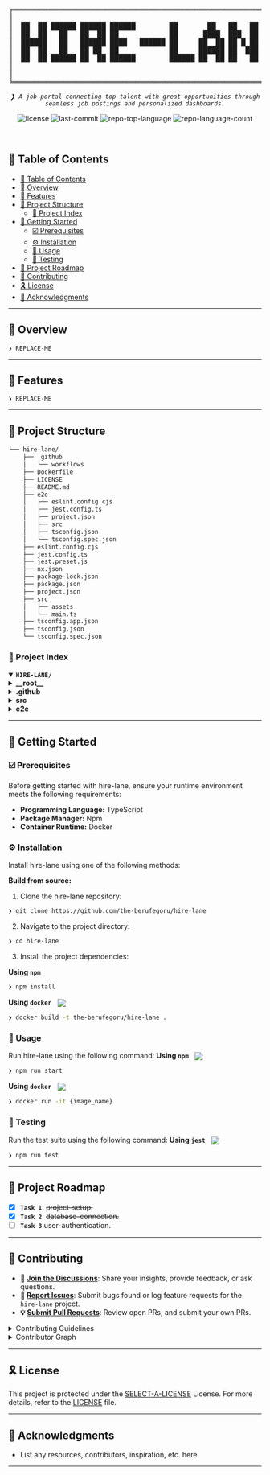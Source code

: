 <div align="center">
<pre>
╔════════════════════════════════════════════════════════════════════╗
║                                                                    ║
║  ██  ██ ██████ ██████ ██████        ██       ██   ██   ██ ██████   ║
║  ██  ██   ██   ██  ██ ██            ██      ████  ███  ██ ██       ║
║  ██████   ██   ██████ ████   ██████ ██     ██  ██ ██ █ ██ ████     ║
║  ██  ██   ██   ██ ██  ██            ██     ██████ ██  ███ ██       ║
║  ██  ██ ██████ ██  ██ ██████        ██████ ██  ██ ██   ██ ██████   ║
║                                                                    ║
║                                                                    ║
╚════════════════════════════════════════════════════════════════════╝
</pre>
</div>
<p align="center">
 <em><code>❯ A job portal connecting top talent with great opportunities through seamless job postings and personalized dashboards.</code></em>
</p>
<p align="center">
 <img src="https://img.shields.io/github/license/the-berufegoru/hire-lane?style=default&logo=opensourceinitiative&logoColor=white&color=0080ff" alt="license">
 <img src="https://img.shields.io/github/last-commit/the-berufegoru/hire-lane?style=default&logo=git&logoColor=white&color=0080ff" alt="last-commit">
 <img src="https://img.shields.io/github/languages/top/the-berufegoru/hire-lane?style=default&color=0080ff" alt="repo-top-language">
 <img src="https://img.shields.io/github/languages/count/the-berufegoru/hire-lane?style=default&color=0080ff" alt="repo-language-count">
</p>
<p align="center"><!-- default option, no dependency badges. -->
</p>
<p align="center">
 <!-- default option, no dependency badges. -->
</p>
<br>

## 🔗 Table of Contents

- [🔗 Table of Contents](#-table-of-contents)
- [📍 Overview](#-overview)
- [👾 Features](#-features)
- [📁 Project Structure](#-project-structure)
  - [📂 Project Index](#-project-index)
- [🚀 Getting Started](#-getting-started)
  - [☑️ Prerequisites](#️-prerequisites)
  - [⚙️ Installation](#️-installation)
  - [🤖 Usage](#-usage)
  - [🧪 Testing](#-testing)
- [📌 Project Roadmap](#-project-roadmap)
- [🔰 Contributing](#-contributing)
- [🎗 License](#-license)
- [🙌 Acknowledgments](#-acknowledgments)

---

## 📍 Overview

<code>❯ REPLACE-ME</code>

---

## 👾 Features

<code>❯ REPLACE-ME</code>

---

## 📁 Project Structure

```sh
└── hire-lane/
    ├── .github
    │   └── workflows
    ├── Dockerfile
    ├── LICENSE
    ├── README.md
    ├── e2e
    │   ├── eslint.config.cjs
    │   ├── jest.config.ts
    │   ├── project.json
    │   ├── src
    │   ├── tsconfig.json
    │   └── tsconfig.spec.json
    ├── eslint.config.cjs
    ├── jest.config.ts
    ├── jest.preset.js
    ├── nx.json
    ├── package-lock.json
    ├── package.json
    ├── project.json
    ├── src
    │   ├── assets
    │   └── main.ts
    ├── tsconfig.app.json
    ├── tsconfig.json
    └── tsconfig.spec.json
```

### 📂 Project Index

<details open>
 <summary><b><code>HIRE-LANE/</code></b></summary>
 <details> <!-- __root__ Submodule -->
  <summary><b>__root__</b></summary>
  <blockquote>
   <table>
   <tr>
    <td><b><a href='https://github.com/the-berufegoru/hire-lane/blob/master/tsconfig.spec.json'>tsconfig.spec.json</a></b></td>
    <td><code>❯ REPLACE-ME</code></td>
   </tr>
   <tr>
    <td><b><a href='https://github.com/the-berufegoru/hire-lane/blob/master/package-lock.json'>package-lock.json</a></b></td>
    <td><code>❯ REPLACE-ME</code></td>
   </tr>
   <tr>
    <td><b><a href='https://github.com/the-berufegoru/hire-lane/blob/master/tsconfig.json'>tsconfig.json</a></b></td>
    <td><code>❯ REPLACE-ME</code></td>
   </tr>
   <tr>
    <td><b><a href='https://github.com/the-berufegoru/hire-lane/blob/master/jest.config.ts'>jest.config.ts</a></b></td>
    <td><code>❯ REPLACE-ME</code></td>
   </tr>
   <tr>
    <td><b><a href='https://github.com/the-berufegoru/hire-lane/blob/master/project.json'>project.json</a></b></td>
    <td><code>❯ REPLACE-ME</code></td>
   </tr>
   <tr>
    <td><b><a href='https://github.com/the-berufegoru/hire-lane/blob/master/tsconfig.app.json'>tsconfig.app.json</a></b></td>
    <td><code>❯ REPLACE-ME</code></td>
   </tr>
   <tr>
    <td><b><a href='https://github.com/the-berufegoru/hire-lane/blob/master/eslint.config.cjs'>eslint.config.cjs</a></b></td>
    <td><code>❯ REPLACE-ME</code></td>
   </tr>
   <tr>
    <td><b><a href='https://github.com/the-berufegoru/hire-lane/blob/master/package.json'>package.json</a></b></td>
    <td><code>❯ REPLACE-ME</code></td>
   </tr>
   <tr>
    <td><b><a href='https://github.com/the-berufegoru/hire-lane/blob/master/nx.json'>nx.json</a></b></td>
    <td><code>❯ REPLACE-ME</code></td>
   </tr>
   <tr>
    <td><b><a href='https://github.com/the-berufegoru/hire-lane/blob/master/jest.preset.js'>jest.preset.js</a></b></td>
    <td><code>❯ REPLACE-ME</code></td>
   </tr>
   <tr>
    <td><b><a href='https://github.com/the-berufegoru/hire-lane/blob/master/Dockerfile'>Dockerfile</a></b></td>
    <td><code>❯ REPLACE-ME</code></td>
   </tr>
   </table>
  </blockquote>
 </details>
 <details> <!-- .github Submodule -->
  <summary><b>.github</b></summary>
  <blockquote>
   <details>
    <summary><b>workflows</b></summary>
    <blockquote>
     <table>
     <tr>
      <td><b><a href='https://github.com/the-berufegoru/hire-lane/blob/master/.github/workflows/codeql.yml'>codeql.yml</a></b></td>
      <td><code>❯ REPLACE-ME</code></td>
     </tr>
     <tr>
      <td><b><a href='https://github.com/the-berufegoru/hire-lane/blob/master/.github/workflows/ci.yml'>ci.yml</a></b></td>
      <td><code>❯ REPLACE-ME</code></td>
     </tr>
     </table>
    </blockquote>
   </details>
  </blockquote>
 </details>
 <details> <!-- src Submodule -->
  <summary><b>src</b></summary>
  <blockquote>
   <table>
   <tr>
    <td><b><a href='https://github.com/the-berufegoru/hire-lane/blob/master/src/main.ts'>main.ts</a></b></td>
    <td><code>❯ REPLACE-ME</code></td>
   </tr>
   </table>
  </blockquote>
 </details>
 <details> <!-- e2e Submodule -->
  <summary><b>e2e</b></summary>
  <blockquote>
   <table>
   <tr>
    <td><b><a href='https://github.com/the-berufegoru/hire-lane/blob/master/e2e/tsconfig.spec.json'>tsconfig.spec.json</a></b></td>
    <td><code>❯ REPLACE-ME</code></td>
   </tr>
   <tr>
    <td><b><a href='https://github.com/the-berufegoru/hire-lane/blob/master/e2e/tsconfig.json'>tsconfig.json</a></b></td>
    <td><code>❯ REPLACE-ME</code></td>
   </tr>
   <tr>
    <td><b><a href='https://github.com/the-berufegoru/hire-lane/blob/master/e2e/jest.config.ts'>jest.config.ts</a></b></td>
    <td><code>❯ REPLACE-ME</code></td>
   </tr>
   <tr>
    <td><b><a href='https://github.com/the-berufegoru/hire-lane/blob/master/e2e/project.json'>project.json</a></b></td>
    <td><code>❯ REPLACE-ME</code></td>
   </tr>
   <tr>
    <td><b><a href='https://github.com/the-berufegoru/hire-lane/blob/master/e2e/eslint.config.cjs'>eslint.config.cjs</a></b></td>
    <td><code>❯ REPLACE-ME</code></td>
   </tr>
   </table>
   <details>
    <summary><b>src</b></summary>
    <blockquote>
     <details>
      <summary><b>support</b></summary>
      <blockquote>
       <table>
       <tr>
        <td><b><a href='https://github.com/the-berufegoru/hire-lane/blob/master/e2e/src/support/global-setup.ts'>global-setup.ts</a></b></td>
        <td><code>❯ REPLACE-ME</code></td>
       </tr>
       <tr>
        <td><b><a href='https://github.com/the-berufegoru/hire-lane/blob/master/e2e/src/support/test-setup.ts'>test-setup.ts</a></b></td>
        <td><code>❯ REPLACE-ME</code></td>
       </tr>
       <tr>
        <td><b><a href='https://github.com/the-berufegoru/hire-lane/blob/master/e2e/src/support/global-teardown.ts'>global-teardown.ts</a></b></td>
        <td><code>❯ REPLACE-ME</code></td>
       </tr>
       </table>
      </blockquote>
     </details>
     <details>
      <summary><b>server</b></summary>
      <blockquote>
       <table>
       <tr>
        <td><b><a href='https://github.com/the-berufegoru/hire-lane/blob/master/e2e/src/server/server.spec.ts'>server.spec.ts</a></b></td>
        <td><code>❯ REPLACE-ME</code></td>
       </tr>
       </table>
      </blockquote>
     </details>
    </blockquote>
   </details>
  </blockquote>
 </details>
</details>

---

## 🚀 Getting Started

### ☑️ Prerequisites

Before getting started with hire-lane, ensure your runtime environment meets the following requirements:

- **Programming Language:** TypeScript
- **Package Manager:** Npm
- **Container Runtime:** Docker

### ⚙️ Installation

Install hire-lane using one of the following methods:

**Build from source:**

1. Clone the hire-lane repository:

```sh
❯ git clone https://github.com/the-berufegoru/hire-lane
```

2. Navigate to the project directory:

```sh
❯ cd hire-lane
```

3. Install the project dependencies:

**Using `npm`** &nbsp; [<img align="center" src="" />]()

```sh
❯ npm install
```

**Using `docker`** &nbsp; [<img align="center" src="https://img.shields.io/badge/Docker-2CA5E0.svg?style={badge_style}&logo=docker&logoColor=white" />](https://www.docker.com/)

```sh
❯ docker build -t the-berufegoru/hire-lane .
```

### 🤖 Usage

Run hire-lane using the following command:
**Using `npm`** &nbsp; [<img align="center" src="https://img.shields.io/badge/NPM-CB3837.svg?style=flat&logo=npm&logoColor=white
" />](https://www.npm.com/)

```sh
❯ npm run start
```

**Using `docker`** &nbsp; [<img align="center" src="https://img.shields.io/badge/Docker-2CA5E0.svg?style={badge_style}&logo=docker&logoColor=white" />](https://www.docker.com/)

```sh
❯ docker run -it {image_name}
```

### 🧪 Testing

Run the test suite using the following command:
**Using `jest`** &nbsp; [<img align="center" src="https://img.shields.io/badge/Jest-C21325.svg?style=flat&logo=jest&logoColor=white" />](https://www.jest.com/)

```sh
❯ npm run test
```

---

## 📌 Project Roadmap

- [x] **`Task 1`**: <strike>project-setup.</strike>
- [x] **`Task 2`**: <strike>database-connection.</strike>
- [ ] **`Task 3`** user-authentication.

---

## 🔰 Contributing

- **💬 [Join the Discussions](https://github.com/the-berufegoru/hire-lane/discussions)**: Share your insights, provide feedback, or ask questions.
- **🐛 [Report Issues](https://github.com/the-berufegoru/hire-lane/issues)**: Submit bugs found or log feature requests for the `hire-lane` project.
- **💡 [Submit Pull Requests](https://github.com/the-berufegoru/hire-lane/blob/main/CONTRIBUTING.md)**: Review open PRs, and submit your own PRs.

<details closed>
<summary>Contributing Guidelines</summary>

1. **Fork the Repository**: Start by forking the project repository to your github account.
2. **Clone Locally**: Clone the forked repository to your local machine using a git client.

   ```sh
   git clone https://github.com/the-berufegoru/hire-lane
   ```

3. **Create a New Branch**: Always work on a new branch, giving it a descriptive name.

   ```sh
   git checkout -b new-feature-x
   ```

4. **Make Your Changes**: Develop and test your changes locally.
5. **Commit Your Changes**: Commit with a clear message describing your updates.

   ```sh
   git commit -m 'Implemented new feature x.'
   ```

6. **Push to github**: Push the changes to your forked repository.

   ```sh
   git push origin new-feature-x
   ```

7. **Submit a Pull Request**: Create a PR against the original project repository. Clearly describe the changes and their motivations.
8. **Review**: Once your PR is reviewed and approved, it will be merged into the main branch. Congratulations on your contribution!

</details>

<details closed>
<summary>Contributor Graph</summary>
<br>
<p align="left">
   <a href="https://github.com{/the-berufegoru/hire-lane/}graphs/contributors">
      <img src="https://contrib.rocks/image?repo=the-berufegoru/hire-lane">
   </a>
</p>
</details>

---

## 🎗 License

This project is protected under the [SELECT-A-LICENSE](https://choosealicense.com/licenses) License. For more details, refer to the [LICENSE](https://choosealicense.com/licenses/) file.

---

## 🙌 Acknowledgments

- List any resources, contributors, inspiration, etc. here.

---
